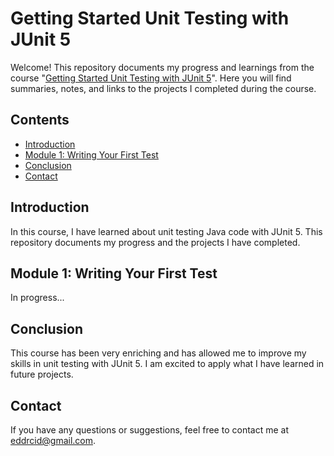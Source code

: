 # Getting Started Unit Testing with JUnit 5

Welcome! This repository documents my progress and learnings from the course "[Getting Started Unit Testing with JUnit 5](https://app.pluralsight.com/library/courses/junit-5-unit-testing-getting-started/table-of-contents)". Here you will find summaries, notes, and links to the projects I completed during the course.

## Contents

- [Introduction](#introduction)
- [Module 1: Writing Your First Test](#module-1-writing-your-first-test)
- [Conclusion](#conclusion)
- [Contact](#contact)

## Introduction

In this course, I have learned about unit testing Java code with JUnit 5. This repository documents my progress and the projects I have completed.

## Module 1: Writing Your First Test

In progress...

## Conclusion

This course has been very enriching and has allowed me to improve my skills in unit testing with JUnit 5. I am excited to apply what I have learned in future projects.

## Contact

If you have any questions or suggestions, feel free to contact me at eddrcid@gmail.com.